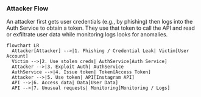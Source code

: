 ### Attacker Flow
An attacker first gets user credentials (e.g., by phishing) then logs into the Auth Service to obtain a token. They use that token to call the API and read or exfiltrate user data while monitoring logs looks for anomalies.



```mermaid
flowchart LR
  Attacker[Attacker] -->|1. Phishing / Credential Leak| Victim[User Account]
  Victim -->|2. Use stolen creds| AuthService[Auth Service]
  Attacker -->|3. Exploit Auth| AuthService
  AuthService -->|4. Issue token| Token[Access Token]
  Attacker -->|5. Use token| API[Instagram API]
  API -->|6. Access data| Data[User Data]
  API -->|7. Unusual requests| Monitoring[Monitoring / Logs]
